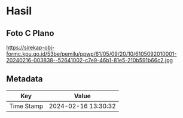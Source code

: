 # Hasil

## Foto C Plano

https://sirekap-obj-formc.kpu.go.id/53be/pemilu/ppwp/61/05/09/20/10/6105092010001-20240216-003838--52641002-c7e9-46b1-81e5-210b591b66c2.jpg


## Metadata

| Key        | Value               |
| ---------- | ------------------- |
| Time Stamp | 2024-02-16 13:30:32 |



